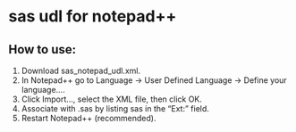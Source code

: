 # sas udl for notepad++
## How to use:
1) Download sas_notepad_udl.xml.
2) In Notepad++ go to Language → User Defined Language → Define your language....
3) Click Import…, select the XML file, then click OK.
4) Associate with .sas by listing sas in the “Ext:” field.
5) Restart Notepad++ (recommended).
